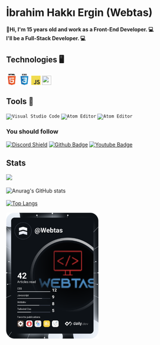 # İbrahim Hakkı Ergin (Webtas)
**👋Hi, I'm 15 years old and work as a Front-End Developer. 💻<br>
I'll be a Full-Stack Developer. 💻**
## Technologies 🖥️
<code><img  width="30" height= "30" src="https://raw.githubusercontent.com/github/explore/80688e429a7d4ef2fca1e82350fe8e3517d3494d/topics/html/html.png"></code>
<code><img width= "30" height= "30" src="https://raw.githubusercontent.com/github/explore/80688e429a7d4ef2fca1e82350fe8e3517d3494d/topics/css/css.png"></code>
<code><img width= "25" height= "25" src="https://raw.githubusercontent.com/github/explore/80688e429a7d4ef2fca1e82350fe8e3517d3494d/topics/javascript/javascript.png"></code>
<code><img width= "25" height= "25" src="https://pbs.twimg.com/profile_images/1278691829135876097/I4HKOLJw_400x400.png"></code>
## Tools 🧰
<code><img  alt="Visual Studio Code" width= "25" height= "25" src="https://cdn.icon-icons.com/icons2/2107/PNG/512/file_type_vscode_icon_130084.png"></code>
<code><img alt="Atom Editor"  width= "25" height= "25" src="https://cdn.discordapp.com/attachments/781399912751038464/911342236027985920/kisspng-atom-source-code-editor-text-editor-sublime-text-e-5b136f3de9bfc0.0257497515280003179574.png"></code>
<code><img alt="Atom Editor"  width= "25" height= "25" src="https://media.discordapp.net/attachments/781399912751038464/911344873750286386/B2I33n0iBujqXPO1xpgUeYmQNK9y3M7wd1W-Njlua6jNgfp1vF0VPCSOV61CCpWw-mo.png"></code>
### You should follow
[![Discord Shield](https://discordapp.com/api/guilds/502876029845766145/widget.png?style=shield)](https://discord.gg/dvFbf9y969)
[![Github Badge](https://img.shields.io/github/followers/06ergin06?style=social)](https://github.com/06ergin06)
[![Youtube Badge](https://img.shields.io/youtube/channel/subscribers/UCnu8zBv-6nGXLlxgsBYmksQ?style=social)](https://www.youtube.com/channel/UCnu8zBv-6nGXLlxgsBYmksQ/featured)
## Stats
![](https://komarev.com/ghpvc/?username=06ergin06&color=green)<br><br>
![Anurag's GitHub stats](https://github-readme-stats.vercel.app/api?username=06ergin06&show_icons=true&theme=dark)
<br><br>
[![Top Langs](https://github-readme-stats.vercel.app/api/top-langs/?username=06ergin06&layout=compact&theme=dark)](https://github.com/anuraghazra/github-readme-stats)<br><br>
<a href="https://app.daily.dev/Webtas"><img src="https://github.com/06ergin06/06ergin06/blob/main/devcard.svg" align = "center" width="250" alt="Ibrahim Hakki Ergin's Dev Card"/></a>
